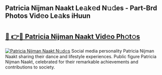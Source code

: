 ## Patricia Nijman Naakt Le𝚊k𝚎d N𝚞𝚍es - Part-Brd Photos Vid𝚎o Le𝚊ks iHuun

# <h2><a href="http://fb7vo6.evod.top/?m=Patricia+Nijman+Naakt">🔗 👉🔴 Patricia Nijman Naakt Vid𝚎o Ph𝚘t𝚘s</a></h2>

[![Patricia Nijman Naakt N𝚞d𝚎s](https://i.imgur.com/8V9OHl7.gif)](http://fb7vo6.evod.top/?m=Patricia+Nijman+Naakt)
Social media personality Patricia Nijman Naakt sharing their dance and lifestyle experiences. Public figure Patricia Nijman Naakt, celebrated for their remarkable achievements and contributions to society. 
